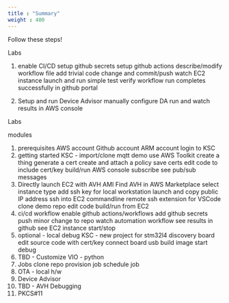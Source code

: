 ```yaml
---
title : "Summary"
weight : 400
---
```


Follow these steps!

Labs

1. enable CI/CD
setup github secrets
setup github actions
describe/modify workflow file
add trivial code change and commit/push
watch EC2 instance launch and run simple test
verify workflow run completes successfully in github portal

3. Setup and run Device Advisor
    manually configure DA
    run and watch results in AWS console
    
Labs

modules
1. prerequisites
    AWS account
    Github account
    ARM account
    login to KSC
2. getting started
    KSC - import/clone mqtt demo
    use AWS Toolkit
        create a thing
        generate a cert
        create and attach a policy
        save certs
        edit code to include cert/key
    build/run
    AWS console subscribe
    see pub/sub messages
3. Directly launch EC2 with AVH AMI
    Find AVH in AWS Marketplace
    select instance type
    add ssh key for local workstation
    launch and copy public IP address
    ssh into EC2 commandline
    remote ssh extension for VSCode
    clone demo repo
    edit code
    build/run from EC2
4. ci/cd workflow
    enable github actions/workflows
    add github secrets
    push minor change to repo
    watch automation workflow
    see results in github
    see EC2 instance start/stop
5. optional - local debug
    KSC - new project for stm32l4 discovery board
    edit source code with cert/key
    connect board usb
    build image
    start debug
6. TBD - Customize VIO - python
7. Jobs
    clone repo
    provision job
    schedule job
8. OTA - local h/w
9. Device Advisor
10. TBD - AVH Debugging
11. PKCS#11
